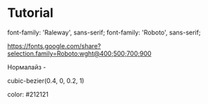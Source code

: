 # Tutorial

<link rel="preconnect" href="https://fonts.googleapis.com">
<link rel="preconnect" href="https://fonts.gstatic.com" crossorigin>
<link href="https://fonts.googleapis.com/css2?family=Raleway:wght@800&family=Roboto:wght@400;500;700;900&display=swap" rel="stylesheet">

font-family: 'Raleway', sans-serif;
font-family: 'Roboto', sans-serif;

https://fonts.google.com/share?selection.family=Roboto:wght@400;500;700;900

<style>
@import url('https://fonts.googleapis.com/css2?family=Raleway:wght@800&family=Roboto:wght@400;500;700;900&display=swap');
</style>

Нормалайз - <link rel="stylesheet" href="https://cdnjs.cloudflare.com/ajax/libs/modern-normalize/1.1.0/modern-normalize.min.css" integrity="sha512-wpPYUAdjBVSE4KJnH1VR1HeZfpl1ub8YT/NKx4PuQ5NmX2tKuGu6U/JRp5y+Y8XG2tV+wKQpNHVUX03MfMFn9Q==" crossorigin="anonymous" referrerpolicy="no-referrer" />

 cubic-bezier(0.4, 0, 0.2, 1)

 color: #212121